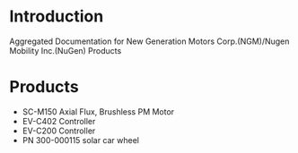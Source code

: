 # Introduction
Aggregated Documentation for New Generation Motors Corp.(NGM)/Nugen Mobility Inc.(NuGen) Products

# Products

* SC-M150 Axial Flux, Brushless PM Motor
* EV-C402 Controller
* EV-C200 Controller
* PN 300-000115 solar car wheel

